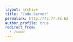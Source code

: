 ```yaml
---
layout: archive
title: "Code-Server"
permalink: http://45.77.48.62
author_profile: true
redirect_from:
  - /code
---
```

